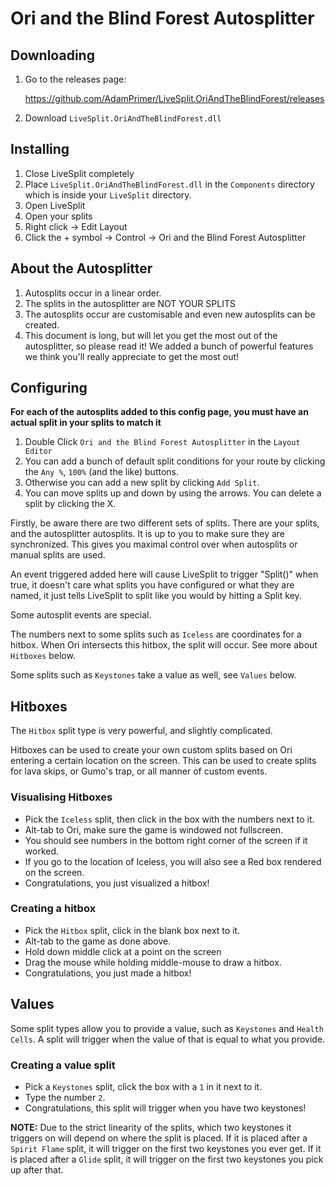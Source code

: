 # Ori and the Blind Forest Autosplitter #

## Downloading ##

1. Go to the releases page:

    https://github.com/AdamPrimer/LiveSplit.OriAndTheBlindForest/releases

2. Download `LiveSplit.OriAndTheBlindForest.dll`

## Installing ##

1. Close LiveSplit completely
2. Place `LiveSplit.OriAndTheBlindForest.dll` in the `Components` directory which is
inside your `LiveSplit` directory.
3. Open LiveSplit
4. Open your splits
5. Right click -> Edit Layout
6. Click the + symbol -> Control -> Ori and the Blind Forest Autosplitter

## About the Autosplitter ##

1. Autosplits occur in a linear order.
2. The splits in the autosplitter are NOT YOUR SPLITS
3. The autosplits occur are customisable and even new autosplits can be created.
4. This document is long, but will let you get the most out of the
   autosplitter, so please read it! We added a bunch of powerful features we
   think you'll really appreciate to get the most out!

## Configuring ##

__For each of the autosplits added to this config page, you must have an actual
split in your splits to match it__

1. Double Click `Ori and the Blind Forest Autosplitter` in the `Layout
   Editor`
2. You can add a bunch of default split conditions for your route by clicking
   the `Any %`, `100%` (and the like) buttons.
3. Otherwise you can add a new split by clicking `Add Split`.
4. You can move splits up and down by using the arrows. You can delete a split
   by clicking the X.

Firstly, be aware there are two different sets of splits. There are your
splits, and the autosplitter autosplits. It is up to you to make sure they are
synchronized. This gives you maximal control over when autosplits or manual
splits are used. 

An event triggered added here will cause LiveSplit to trigger "Split()" when
true, it doesn't care what splits you have configured or what they are named,
it just tells LiveSplit to split like you would by hitting a Split key.

Some autosplit events are special.

The numbers next to some splits such as `Iceless` are coordinates for a hitbox.
When Ori intersects this hitbox, the split will occur. See more about
`Hitboxes` below.

Some splits such as `Keystones` take a value as well, see `Values` below.

## Hitboxes ##

The `Hitbox` split type is very powerful, and slightly complicated.

Hitboxes can be used to create your own custom splits based on Ori entering a
certain location on the screen. This can be used to create splits for lava
skips, or Gumo's trap, or all manner of custom events.

### Visualising Hitboxes ###

- Pick the `Iceless` split, then click in the box with the numbers next to it.
- Alt-tab to Ori, make sure the game is windowed not fullscreen.
- You should see numbers in the bottom right corner of the screen if it worked.
- If you go to the location of Iceless, you will also see a Red box rendered on
  the screen.
- Congratulations, you just visualized a hitbox! 

### Creating a hitbox ###

- Pick the `Hitbox` split, click in the blank box next to it.
- Alt-tab to the game as done above.
- Hold down middle click at a point on the screen
- Drag the mouse while holding middle-mouse to draw a hitbox.
- Congratulations, you just made a hitbox!

## Values ## 

Some split types allow you to provide a value, such as `Keystones` and `Health
Cells`. A split will trigger when the value of that is equal to what you
provide.

### Creating a value split ###

- Pick a `Keystones` split, click the box with a `1` in it next to it.
- Type the number `2`.
- Congratulations, this split will trigger when you have two keystones!

__NOTE:__ Due to the strict linearity of the splits, which two keystones it
triggers on will depend on where the split is placed. If it is placed after a
`Spirit Flame` split, it will trigger on the first two keystones you ever get. If
it is placed after a `Glide` split, it will trigger on the first two keystones
you pick up after that. 
